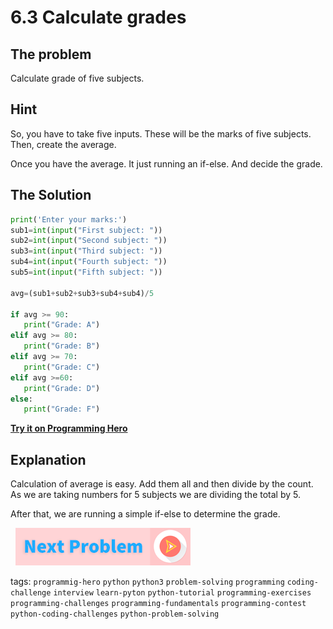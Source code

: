 # 6.3 Calculate grades

##  The problem
Calculate grade of five subjects. 

## Hint
So, you have to take five inputs. These will be the marks of five subjects. Then, create the average. 

Once you have the average. It just running an if-else. And decide the grade. 

## The Solution
```python
print('Enter your marks:')
sub1=int(input("First subject: "))
sub2=int(input("Second subject: "))
sub3=int(input("Third subject: "))
sub4=int(input("Fourth subject: "))
sub5=int(input("Fifth subject: "))
 
avg=(sub1+sub2+sub3+sub4+sub4)/5
 
if avg >= 90:
   print("Grade: A")
elif avg >= 80:
   print("Grade: B")
elif avg >= 70:
   print("Grade: C")
elif avg >=60:
   print("Grade: D")
else:
   print("Grade: F")
```
**[Try it on Programming Hero](https://play.google.com/store/apps/details?id=com.learnprogramming.codecamp)**

##  Explanation
Calculation of average is easy. Add them all and then divide by the count. As we are taking numbers for 5 subjects we are dividing the total by 5. 

After that, we are running a simple if-else to determine the grade. 

&nbsp;
[![Next Page](../assets/next-button.png)](Gravitational-Force.md)
&nbsp;

tags:  `programmig-hero`  `python`  `python3`  `problem-solving`  `programming`  `coding-challenge`  `interview`  `learn-pyton`  `python-tutorial`  `programming-exercises`  `programming-challenges`  `programming-fundamentals`  `programming-contest`  `python-coding-challenges`  `python-problem-solving`